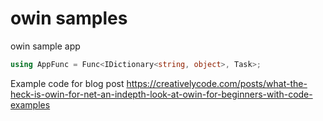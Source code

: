 # owin samples

owin sample app

```c#
using AppFunc = Func<IDictionary<string, object>, Task>;
```

Example code for blog post https://creativelycode.com/posts/what-the-heck-is-owin-for-net-an-indepth-look-at-owin-for-beginners-with-code-examples
